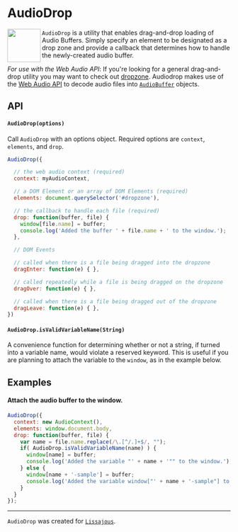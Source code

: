 # AudioDrop

<img src="https://github.com/kylestetz/AudioDrop/blob/master/audiodrop.png" width="75" height="75" align="left" />

`AudioDrop` is a utility that enables drag-and-drop loading of Audio Buffers. Simply specify an element to be designated as a drop zone and provide a callback that determines how to handle the newly-created audio buffer.

*For use with the Web Audio API*: If you're looking for a general drag-and-drop utility you may want to check out [dropzone](http://www.dropzonejs.com/). Audiodrop makes use of the [Web Audio API](https://developer.mozilla.org/en-US/docs/Web/API/Web_Audio_API) to decode audio files into [`AudioBuffer`](https://developer.mozilla.org/en-US/docs/Web/API/AudioBuffer) objects.

## API

#### `AudioDrop(options)`

Call `AudioDrop` with an options object. Required options are `context`, `elements`, and `drop`.

```javascript
AudioDrop({

  // the web audio context (required)
  context: myAudioContext,

  // a DOM Element or an array of DOM Elements (required)
  elements: document.querySelector('#dropzone'),

  // the callback to handle each file (required)
  drop: function(buffer, file) {
    window[file.name] = buffer;
    console.log('Added the buffer ' + file.name + ' to the window.');
  },

  // DOM Events

  // called when there is a file being dragged into the dropzone
  dragEnter: function(e) { },

  // called repeatedly while a file is being dragged on the dropzone
  dragOver: function(e) { },

  // called when there is a file being dragged out of the dropzone
  dragLeave: function(e) { },
})
```

#### `AudioDrop.isValidVariableName(String)`

A convenience function for determining whether or not a string, if turned into a variable name, would violate a reserved keyword. This is useful if you are planning to attach the variable to the `window`, as in the example below.

## Examples

#### Attach the audio buffer to the window.

```javascript
AudioDrop({
  context: new AudioContext(),
  elements: window.document.body,
  drop: function(buffer, file) {
    var name = file.name.replace(/\.[^/.]+$/, "");
    if( AudioDrop.isValidVariableName(name) ) {
      window[name] = buffer;
      console.log('Added the variable "' + name + '"" to the window.');
    } else {
      window[name + '-sample'] = buffer;
      console.log('Added the variable window["' + name + '-sample"] to the window.');
    }
  }
});
```

-----------------------

`AudioDrop` was created for [`Lissajous`](https://github.com/kylestetz/lissajous).
